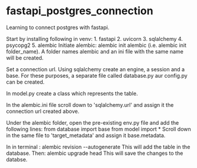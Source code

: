 # fastapi_postgres_connection
 Learning to connect postgres with fastapi.
 
 Start by installing following in venv:
    1. fastapi
    2. uvicorn
    3. sqlalchemy
    4. psycopg2
    5. alembic
      Initiate alembic: alembic init alembic (i.e. alembic init folder_name). A folder names alembic and an ini file with the same name will be created. 

   
 Set a connection url. Using sqlalchemy create an engine, a session and a base. For these purposes, a separate file called database.py aur config.py can be created.

 In model.py create a class which represents the table.
 
 In the alembic.ini file scroll down to 'sqlalchemy.url' and assign it the connection url created above.

 Under the alembic folder, open the pre-existing env.py file and add the following lines:
   from database import base
   from model import *
Scroll down in the same file to 'target_metadata' and assign it base.metadata.

In in terminal :
alembic revision --autogenerate
This will add the table in the database.
Then:
alembic upgrade head
This will save the changes to the databse.